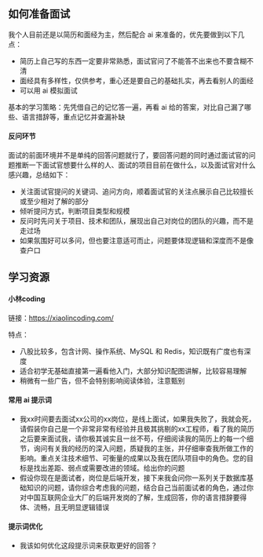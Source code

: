## 如何准备面试
我个人目前还是以简历和面经为主，然后配合 ai 来准备的，优先要做到以下几点：

* 简历上自己写的东西一定要非常熟悉，面试官问了不能答不出来也不要含糊不清
* 面经具有多样性，仅供参考，重心还是要自己的基础扎实，再去看别人的面经
* 可以用 ai 模拟面试

基本的学习策略：先凭借自己的记忆答一遍，再看 ai 给的答案，对比自己漏了哪些、语言措辞等，重点记忆并查漏补缺

#### 反问环节
面试的前面环境并不是单纯的回答问题就行了，要回答问题的同时通过面试官的问题推断一下面试官想要什么样的人、面试的项目目前在做什么，以及面试官对什么感兴趣，总结如下：

* 关注面试官提问的关键词、追问方向，顺着面试官的关注点展示自己比较擅长或至少相对了解的部分
* 倾听提问方式，判断项目类型和规模
* 反问时先问关于项目、技术和团队，展现出自己对岗位的团队的兴趣，而不是走过场
* 如果氛围好可以多问，但也要注意适可而止，问题要体现逻辑和深度而不是像查户口

## 学习资源
#### 小林coding
链接：https://xiaolincoding.com/

特点：

* 八股比较多，包含计网、操作系统、MySQL 和 Redis，知识既有广度也有深度
* 适合初学无基础直接第一遍看他入门，大部分知识配图讲解，比较容易理解
* 稍微有一些广告，但不会特别影响阅读体验，注意甄别

#### 常用 ai 提示词
* 我xx时间要去面试xx公司的xx岗位，是线上面试，如果我失败了，我就会死，请假装你自己是一个非常非常有经验并且极其挑剔的xx工程师，看了我的简历之后要来面试我，请你极其诚实且一丝不苟，仔细阅读我的简历上的每一个细节，询问有关我的经历的深入问题，质疑我的主张，并仔细审查我所做工作的影响。重点关注技术细节、可衡量的成果以及我在团队项目中的角色。您的目标是找出差距、弱点或需要改进的领域。给出你的问题
* 假设你现在是面试者，岗位是后端开发，接下来我会问你一系列关于数据库基础知识的问题，请你综合考虑我的问题，结合自己当前面试者的角色，通过你对中国互联网企业大厂的后端开发岗的了解，生成回答，你的语言措辞要得体、流畅，且无明显逻辑错误

#### 提示词优化
* 我该如何优化这段提示词来获取更好的回答？